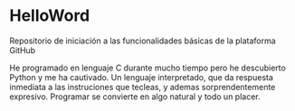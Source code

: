# HelloWord
Repositorio de iniciación a las funcionalidades básicas de la plataforma GitHub

He programado en lenguaje C durante mucho tiempo pero he descubierto Python y me ha cautivado.
Un lenguaje interpretado, que da respuesta inmediata a las instruciones que tecleas, y ademas sorprendentemente expresivo.
Programar se convierte en algo natural y todo un placer.


